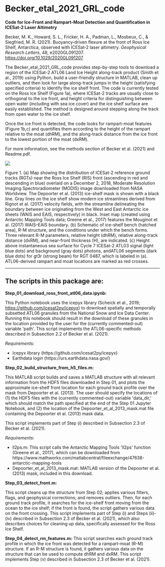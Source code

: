 # Becker_etal_2021_GRL_code

<b>Code for Ice-Front and Rampart-Moat Detection and Quantification in ICESat-2 Laser Altimetry</b>

Becker, M. K., Howard, S. L., Fricker, H. A., Padman, L., Mosbeux, C., & Siegfried, M. R. (2021).  Buoyancy‐driven flexure at the front of Ross Ice Shelf, Antarctica, observed with ICESat‐2 laser altimetry.  <i>Geophysical Research Letters</i>, 48, e2020GL091207. https://doi.org/10.1029/2020GL091207


The Becker_etal_2021_GRL_code provides step-by-step tools to download a region of the ICESat-2 ATL06 Land Ice Height along-track product (Smith et al., 2019) using Python, build a user-friendly structure in MATLAB, clean up outliers, and then look for large along-track jumps in the height (satisfying specified criteria) to identify the ice shelf front.  The code is currently tested on the Ross Ice Shelf (Figure 1a), where ICESat-2 tracks are usually close to orthogonal to the ice front, and height criteria for distinguishing between open water (including with sea ice cover) and the ice shelf surface are easily established. The method is designed around stepping along the track from open water to the ice shelf.

Once the ice front is detected, the code looks for rampart-moat features (Figure 1b,c) and quantifies them according to the height of the rampart relative to the moat (dhRM), and the along-track distance from the ice front to the lowest portion of the moat (dxRM).  
  
  
For more information, see the methods section of Becker et al. (2021) and Readme.pdf.


<image src="fig1_readme.jpg">


Figure 1. (a) Map showing the distribution of ICESat-2 reference ground tracks (RGTs) near the Ross Ice Shelf (RIS) front (ascending in red and descending in blue) overlaid on a December 2, 2018, Moderate Resolution Imaging Spectroradiometer (MODIS) image downloaded from NASA Worldview. The Depoorter et al. (2013) ice-shelf mask is shown with a black line. Gray lines on the ice shelf show modern ice streamlines derived from Rignot et al. (2017) velocity fields, with the streamline delineating the boundary between ice originating from the West and East Antarctic ice sheets (WAIS and EAIS, respectively) in black. Inset map (created using Antarctic Mapping Tools data; Greene et al., 2017) features the Mouginot et al. (2017) WAIS–EAIS boundary. (b) Schematic of ice-shelf bench (hatched area), R-M structure, and the conditions under which the bench forms. Three relevant R-M parameters, relative height (dhRM), relative along-track distance (dxRM), and near-front thickness (H), are indicated. (c) Height above instantaneous sea surface for Cycle 7 ICESat-2 ATL03 signal (light blue dots) and background (gray dots) photons, andATL06 segments (dark blue dots) for gt3r (strong beam) for RGT 0487, which is labeled in (a). ATL06-derived rampart and moat locations are marked as red crosses. 


<hr>

<h2>The scripts in this package are:</h2>

<b>Step_01_download_ross_front_atl06_data.ipynb:</b>

This Python notebook uses the icepyx library (Scheick et al., 2019; https://github.com/icesat2py/icepyx) to download spatially and temporally subsetted ATL06 granules from the National Snow and Ice Data Center. Running this notebook should result in the download of these granules in the location provided by the user for the (currently commented-out) variable 'path'.
This script implements the ATL06-specific methods described in Subsection 2.2 of Becker et al. (2021).

<i>Requirements:</i> 	
<ul>
<li>	Icepyx library	(https://github.com/icesat2py/icepyx)
<li>	Earthdata login 	(https://urs.earthdata.nasa.gov/)
</ul>
<b>Step_02_build_structure_from_h5_files.m:</b>

This MATLAB script builds and saves a MATLAB structure with all relevant information from the HDF5 files downloaded in Step 01, and plots the approximate ice-shelf front location for each ground track profile over the mask from Depoorter et al. (2013). The user should specify the locations of (1) the HDF5 files with the (currently commented-out) variable 'data_dir,' which should match the path specified at the end of the Step 01 Jupyter Notebook, and (2) the location of the	Depoorter_et_al_2013_mask.mat file containing the Depoorter et al. (2013) mask data.

This script implements part of Step (i) described in Subsection 2.3 of Becker et al. (2021).

<i>Requirements:</i>  
<ul>
<li>ll2ps.m:   This script calls the Antarctic Mapping Tools 'll2ps' function (Greene et al., 2017), which can be downloaded from https://www.mathworks.com/matlabcentral/fileexchange/47638-antarctic-mapping-tools
<li>	Depoorter_et_al_2013_mask.mat:  MATLAB version of the Depoorter et al. (2013) mask, included in this download.
</ul>

<b>Step_03_detect_front.m:</b>

This script cleans up the structure from Step 02; applies various filters, flags, and geophysical corrections; and removes outliers. Then, for each ground track profile, it searches for the ice-shelf front moving from the ocean to the ice shelf; if the front is found, the script gathers various data on the front crossing.
This script implements part of Step (i) and Steps (ii)-(iv) described in Subsection 2.3 of Becker et al. (2021), which also describes choices for cleaning up data, specifically assessed for the Ross Ice Shelf.    

<b>Step_04_detect_rm_features.m:</b>
This script searches each ground track profile in which the ice front was detected for a rampart-moat (R-M) structure. If an R-M structure is found, it gathers various data on the structure that can be used to compute dhRM and dxRM.
This script implements Step (v) described in Subsection 2.3 of Becker et al. (2021).


